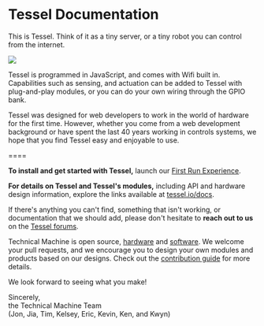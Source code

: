 Tessel Documentation
====

This is Tessel. Think of it as a tiny server, or a tiny robot you can control from the internet.

<img src='https://s3.amazonaws.com/technicalmachine-assets/doc+pictures/hardware_design_docs/TM-00-04-ports.png'>

Tessel is programmed in JavaScript, and comes with Wifi built in. Capabilities such as sensing, and actuation can be added to Tessel with plug-and-play modules, or you can do your own wiring through the GPIO bank.

Tessel was designed for web developers to work in the world of hardware for the first time. However, whether you come from a web development background or have spent the last 40 years working in controls systems, we hope that you find Tessel easy and enjoyable to use.

====

<b>To install and get started with Tessel,</b> launch our [First Run Experience](//tessel.io/start).

<b>For details on Tessel and Tessel's modules,</b> including API and hardware design information, explore the links available at [tessel.io/docs](//tessel.io/docs).

If there's anything you can't find, something that isn't working, or documentation that we should add, please don't hesitate to <b>reach out to us</b> on the [Tessel forums](//forums.tessel.io).

Technical Machine is open source, [hardware](//github.com/tessel/hardware) and [software](//github.com/tessel/firmware). We welcome your pull requests, and  we encourage you to design your own modules and products based on our designs. Check out the [contribution guide](//github.com/tessel/contribution-guide) for more details.

We look forward to seeing what you make!

Sincerely,<br/>
the Technical Machine Team<br/>
(Jon, Jia, Tim, Kelsey, Eric, Kevin, Ken, and Kwyn)
